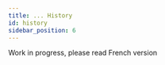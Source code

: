 ```yaml
---
title: ... History
id: history
sidebar_position: 6
---
```


Work in progress, please read French version
